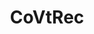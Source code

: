 ---
layout: page
title: CoVtRec
description: Topological surveillance of potentially adaptive mutations in the evolution of SARS‑CoV‑2 
img: assets/img/covtrec.png
importance: 1
category: applied topology
related_publications: Bleher2021, Neumann2022
redirect: https://tdalife.github.io/covtrec/
---
